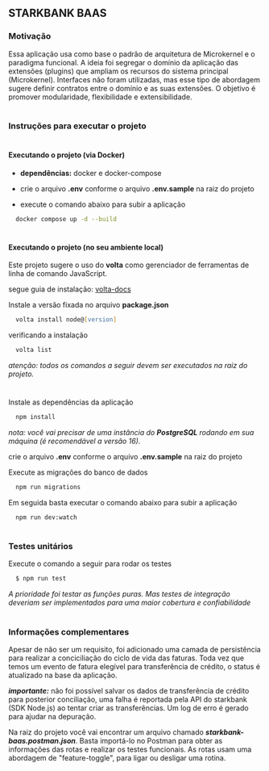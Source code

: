 <h2>STARKBANK BAAS</h2>

<h3>Motivação </h3>

Essa aplicação usa como base o padrão de arquitetura de Microkernel e o paradigma funcional. A ideia foi segregar o domínio da aplicação das extensões (plugins) que ampliam os recursos do sistema principal (Microkernel). Interfaces não foram utilizadas, mas esse tipo de abordagem sugere definir contratos entre o domínio e as suas extensões. O objetivo é promover modularidade, flexibilidade e extensibilidade.

#

<h3>Instruções para executar o projeto </h3>

#

<h4>Executando o projeto (via Docker) </h4>

- **dependências:** docker e docker-compose

- crie o arquivo **.env** conforme o arquivo **.env.sample** na raiz do projeto

- execute o comando abaixo para subir a aplicação

```zsh
  docker compose up -d --build
```

#

<h4>Executando o projeto (no seu ambiente local)</h4>

Este projeto sugere o uso do **volta** como gerenciador de ferramentas de linha de comando JavaScript.

segue guia de instalação:
[volta-docs](https://docs.volta.sh/guide/getting-started)

Instale a versão fixada no arquivo **package.json**

```zsh
  volta install node@[version]
```

verificando a instalação

```zsh
  volta list
```

_atenção: todos os comandos a seguir devem ser executados na raiz do projeto._

#

Instale as dependências da aplicação

```zsh
  npm install
```

_nota: você vai precisar de uma instância do **PostgreSQL** rodando em sua máquina (é recomendável a versão 16)._

crie o arquivo **.env** conforme o arquivo **.env.sample** na raiz do projeto

Execute as migrações do banco de dados

```zsh
  npm run migrations
```

Em seguida basta executar o comando abaixo para subir a aplicação

```zsh
  npm run dev:watch
```

#

<h3>Testes unitários</h3>

Execute o comando a seguir para rodar os testes

```zsh
  $ npm run test
```

_A prioridade foi testar as funções puras. Mas testes de integração deveriam ser implementados para uma maior cobertura e confiabilidade_

#

<h3>Informações complementares</h3>

Apesar de não ser um requisito, foi adicionado uma camada de persistência para realizar a conciciliação do ciclo de vida das faturas. Toda vez que temos um evento de fatura elegível para transferência de crédito, o status é atualizado na base da aplicação.

**_importante:_** não foi possível salvar os dados de transferência de crédito para posterior conciliação, uma falha é reportada pela API do starkbank (SDK Node.js) ao tentar criar as transferências. Um log de erro é gerado para ajudar na depuração.

Na raiz do projeto você vai encontrar um arquivo chamado **_starkbank-baas.postman.json_**. Basta importá-lo no Postman para obter as informações das rotas e realizar os testes funcionais.
As rotas usam uma abordagem de "feature-toggle", para ligar ou desligar uma rotina.
